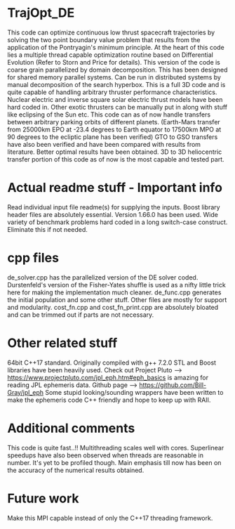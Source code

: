 # TrajOpt_DE
This code can optimize continuous low thrust spacecraft trajectories by solving the two point boundary value problem that results from the application of the Pontryagin's minimum principle. At the heart of this code lies a multiple thread capable optimization routine based on Differential Evolution (Refer to Storn and Price for details). This version of the code is coarse grain parallelized by domain decomposition. This has been designed for shared memory parallel systems. Can be run in distributed systems by manual decomposition of the search hyperbox. This is a full 3D code and is quite capable of handling arbitrary thruster performance characteristics. Nuclear electric and inverse square solar electric thrust models have been hard coded in. Other exotic thrusters can be manually put in along with stuff like eclipsing of the Sun etc. This code can as of now handle transfers between arbitrary parking orbits of different planets. (Earth-Mars transfer from 25000km EPO at -23.4 degrees to Earth equator to 17500km MPO at 90 degrees to the ecliptic plane has been verified)
GTO to GSO transfers have also been verified and have been compared with results from literature. Better optimal results have been obtained. 3D to 3D heliocentric transfer portion of this code as of now is the most capable and tested part.
# Actual readme stuff - Important info
Read individual input file readme(s) for supplying the inputs.
Boost library header files are absolutely essential. Version 1.66.0 has been used. 
Wide variety of benchmark problems hard coded in a long switch-case construct. Eliminate this if not needed.
# cpp files
de_solver.cpp has the parallelized version of the DE solver coded. Durstenfeld's version of the Fisher-Yates shuffle is used as a nifty little trick here for making the implementation much cleaner. de_func.cpp generates the initial population and some other stuff. Other files are mostly for support and modularity. cost_fn.cpp and cost_fn_print.cpp are absolutely bloated and can be trimmed out if parts are not necessary.
# Other related stuff
64bit C++17 standard. Originally compiled with g++ 7.2.0
STL and Boost libraries have been heavily used.
Check out Project Pluto --> https://www.projectpluto.com/jpl_eph.htm#eph_basics is amazing for reading JPL ephemeris data. 
Github page --> https://github.com/Bill-Gray/jpl_eph
Some stupid looking/sounding wrappers have been written to make the ephemeris code C++ friendly and hope to keep up with RAII.
# Additional comments
This code is quite fast..!! 
Multithreading scales well with cores. Superlinear speedups have also been observed when threads are reasonable in number. 
It's yet to be profiled though. Main emphasis till now has been on the accuracy of the numerical results obtained.
# Future work
Make this MPI capable instead of only the C++17 threading framework.
